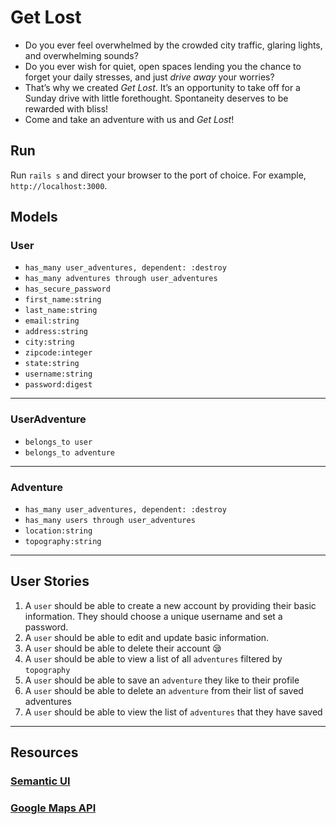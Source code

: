 # Get Lost
* Do you ever feel overwhelmed by the crowded city traffic, glaring lights, and overwhelming sounds?
* Do you ever wish for quiet, open spaces lending you the chance to forget your daily stresses, and just _drive away_ your worries?
* That’s why we created *Get Lost*. It’s an opportunity to take off for a Sunday drive with little forethought. Spontaneity deserves to be rewarded with bliss!
* Come and take an adventure with us and *Get Lost*!
## Run
Run `rails s` and direct your browser to the port of choice. For example, `http://localhost:3000`.
## Models
### User
* `has_many user_adventures, dependent: :destroy`
* `has_many adventures through user_adventures`
* `has_secure_password`
* `first_name:string`
* `last_name:string`
* `email:string`
* `address:string`
* `city:string`
* `zipcode:integer`
* `state:string`
* `username:string`
* `password:digest`
---
### UserAdventure
* `belongs_to user`
* `belongs_to adventure`
---
### Adventure
* `has_many user_adventures, dependent: :destroy`
* `has_many users through user_adventures`
* `location:string`
* `topography:string`
---
## User Stories
1. A `user` should be able to create a new account by providing their basic information. They should choose a unique username and set a password.
2. A `user` should be able to edit and update basic information.
3. A `user` should be able to delete their account 😪
4. A `user` should be able to view a list of all `adventures` filtered by `topography`
5. A `user` should be able to save an `adventure` they like to their profile
6. A `user` should be able to delete an `adventure` from their list of saved adventures
7. A `user` should be able to view the list of `adventures` that they have saved
---
## Resources
### [Semantic UI](https://semantic-ui.com/)
### [Google Maps API](https://cloud.google.com/maps-platform/)
